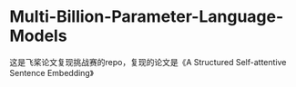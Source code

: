 # Multi-Billion-Parameter-Language-Models
这是飞桨论文复现挑战赛的repo，复现的论文是《A Structured Self-attentive Sentence Embedding》
